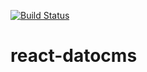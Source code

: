 [![Build Status](https://travis-ci.org/stefanoverna/react-datocms.svg?branch=master)](https://travis-ci.org/stefanoverna/react-datocms)

# react-datocms
